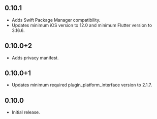 ## 0.10.1

* Adds Swift Package Manager compatibility.
* Updates minimum iOS version to 12.0 and minimum Flutter version to 3.16.6.

## 0.10.0+2

* Adds privacy manifest.

## 0.10.0+1

* Updates minimum required plugin_platform_interface version to 2.1.7.

## 0.10.0

* Initial release.

